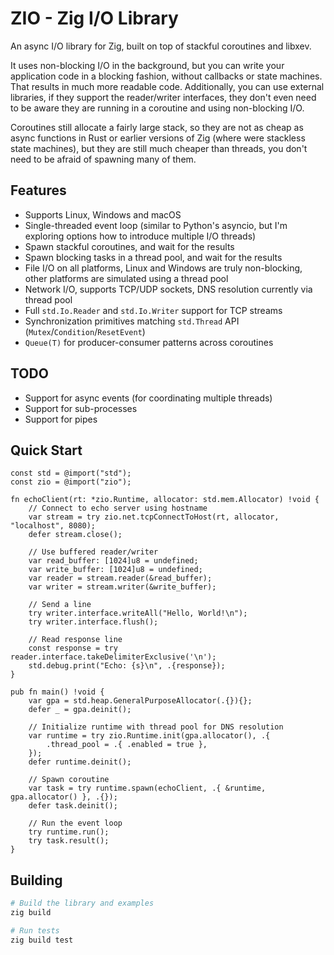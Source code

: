 # ZIO - Zig I/O Library

An async I/O library for Zig, built on top of stackful coroutines and libxev.

It uses non-blocking I/O in the background, but you can write your application code
in a blocking fashion, without callbacks or state machines. That results in much
more readable code. Additionally, you can use external libraries, if they support
the reader/writer interfaces, they don't even need to be aware they are running
in a coroutine and using non-blocking I/O.

Coroutines still allocate a fairly large stack, so they are not as cheap as
async functions in Rust or earlier versions of Zig (where were stackless state machines),
but they are still much cheaper than threads, you don't need to be afraid of
spawning many of them.

## Features

- Supports Linux, Windows and macOS
- Single-threaded event loop (similar to Python's asyncio, but I'm exploring options how to introduce multiple I/O threads)
- Spawn stackful coroutines, and wait for the results
- Spawn blocking tasks in a thread pool, and wait for the results
- File I/O on all platforms, Linux and Windows are truly non-blocking, other platforms are simulated using a thread pool
- Network I/O, supports TCP/UDP sockets, DNS resolution currently via thread pool
- Full `std.Io.Reader` and `std.Io.Writer` support for TCP streams
- Synchronization primitives matching `std.Thread` API (`Mutex`/`Condition`/`ResetEvent`)
- `Queue(T)` for producer-consumer patterns across coroutines

## TODO

- Support for async events (for coordinating multiple threads)
- Support for sub-processes
- Support for pipes

## Quick Start

```zig
const std = @import("std");
const zio = @import("zio");

fn echoClient(rt: *zio.Runtime, allocator: std.mem.Allocator) !void {
    // Connect to echo server using hostname
    var stream = try zio.net.tcpConnectToHost(rt, allocator, "localhost", 8080);
    defer stream.close();

    // Use buffered reader/writer
    var read_buffer: [1024]u8 = undefined;
    var write_buffer: [1024]u8 = undefined;
    var reader = stream.reader(&read_buffer);
    var writer = stream.writer(&write_buffer);

    // Send a line
    try writer.interface.writeAll("Hello, World!\n");
    try writer.interface.flush();

    // Read response line
    const response = try reader.interface.takeDelimiterExclusive('\n');
    std.debug.print("Echo: {s}\n", .{response});
}

pub fn main() !void {
    var gpa = std.heap.GeneralPurposeAllocator(.{}){};
    defer _ = gpa.deinit();

    // Initialize runtime with thread pool for DNS resolution
    var runtime = try zio.Runtime.init(gpa.allocator(), .{
        .thread_pool = .{ .enabled = true },
    });
    defer runtime.deinit();

    // Spawn coroutine
    var task = try runtime.spawn(echoClient, .{ &runtime, gpa.allocator() }, .{});
    defer task.deinit();

    // Run the event loop
    try runtime.run();
    try task.result();
}
```

## Building

```bash
# Build the library and examples
zig build

# Run tests
zig build test
```
